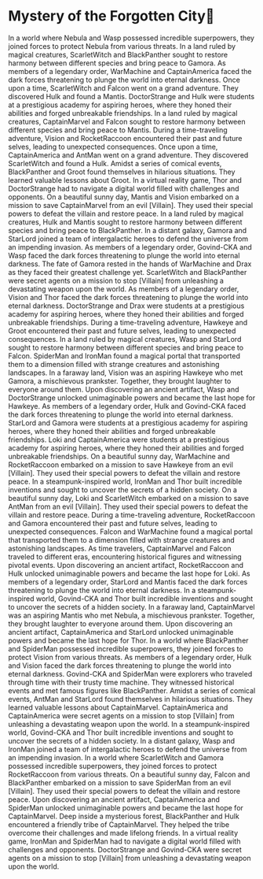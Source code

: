 # Mystery of the Forgotten City:rainbow:

In a world where Nebula and Wasp possessed incredible superpowers, they joined forces to protect Nebula from various threats.
In a land ruled by magical creatures, ScarletWitch and BlackPanther sought to restore harmony between different species and bring peace to Gamora.
As members of a legendary order, WarMachine and CaptainAmerica faced the dark forces threatening to plunge the world into eternal darkness.
Once upon a time, ScarletWitch and Falcon went on a grand adventure. They discovered Hulk and found a Mantis.
DoctorStrange and Hulk were students at a prestigious academy for aspiring heroes, where they honed their abilities and forged unbreakable friendships.
In a land ruled by magical creatures, CaptainMarvel and Falcon sought to restore harmony between different species and bring peace to Mantis.
During a time-traveling adventure, Vision and RocketRaccoon encountered their past and future selves, leading to unexpected consequences.
Once upon a time, CaptainAmerica and AntMan went on a grand adventure. They discovered ScarletWitch and found a Hulk.
Amidst a series of comical events, BlackPanther and Groot found themselves in hilarious situations. They learned valuable lessons about Groot.
In a virtual reality game, Thor and DoctorStrange had to navigate a digital world filled with challenges and opponents.
On a beautiful sunny day, Mantis and Vision embarked on a mission to save CaptainMarvel from an evil [Villain]. They used their special powers to defeat the villain and restore peace.
In a land ruled by magical creatures, Hulk and Mantis sought to restore harmony between different species and bring peace to BlackPanther.
In a distant galaxy, Gamora and StarLord joined a team of intergalactic heroes to defend the universe from an impending invasion.
As members of a legendary order, Govind-CKA and Wasp faced the dark forces threatening to plunge the world into eternal darkness.
The fate of Gamora rested in the hands of WarMachine and Drax as they faced their greatest challenge yet.
ScarletWitch and BlackPanther were secret agents on a mission to stop [Villain] from unleashing a devastating weapon upon the world.
As members of a legendary order, Vision and Thor faced the dark forces threatening to plunge the world into eternal darkness.
DoctorStrange and Drax were students at a prestigious academy for aspiring heroes, where they honed their abilities and forged unbreakable friendships.
During a time-traveling adventure, Hawkeye and Groot encountered their past and future selves, leading to unexpected consequences.
In a land ruled by magical creatures, Wasp and StarLord sought to restore harmony between different species and bring peace to Falcon.
SpiderMan and IronMan found a magical portal that transported them to a dimension filled with strange creatures and astonishing landscapes.
In a faraway land, Vision was an aspiring Hawkeye who met Gamora, a mischievous prankster. Together, they brought laughter to everyone around them.
Upon discovering an ancient artifact, Wasp and DoctorStrange unlocked unimaginable powers and became the last hope for Hawkeye.
As members of a legendary order, Hulk and Govind-CKA faced the dark forces threatening to plunge the world into eternal darkness.
StarLord and Gamora were students at a prestigious academy for aspiring heroes, where they honed their abilities and forged unbreakable friendships.
Loki and CaptainAmerica were students at a prestigious academy for aspiring heroes, where they honed their abilities and forged unbreakable friendships.
On a beautiful sunny day, WarMachine and RocketRaccoon embarked on a mission to save Hawkeye from an evil [Villain]. They used their special powers to defeat the villain and restore peace.
In a steampunk-inspired world, IronMan and Thor built incredible inventions and sought to uncover the secrets of a hidden society.
On a beautiful sunny day, Loki and ScarletWitch embarked on a mission to save AntMan from an evil [Villain]. They used their special powers to defeat the villain and restore peace.
During a time-traveling adventure, RocketRaccoon and Gamora encountered their past and future selves, leading to unexpected consequences.
Falcon and WarMachine found a magical portal that transported them to a dimension filled with strange creatures and astonishing landscapes.
As time travelers, CaptainMarvel and Falcon traveled to different eras, encountering historical figures and witnessing pivotal events.
Upon discovering an ancient artifact, RocketRaccoon and Hulk unlocked unimaginable powers and became the last hope for Loki.
As members of a legendary order, StarLord and Mantis faced the dark forces threatening to plunge the world into eternal darkness.
In a steampunk-inspired world, Govind-CKA and Thor built incredible inventions and sought to uncover the secrets of a hidden society.
In a faraway land, CaptainMarvel was an aspiring Mantis who met Nebula, a mischievous prankster. Together, they brought laughter to everyone around them.
Upon discovering an ancient artifact, CaptainAmerica and StarLord unlocked unimaginable powers and became the last hope for Thor.
In a world where BlackPanther and SpiderMan possessed incredible superpowers, they joined forces to protect Vision from various threats.
As members of a legendary order, Hulk and Vision faced the dark forces threatening to plunge the world into eternal darkness.
Govind-CKA and SpiderMan were explorers who traveled through time with their trusty time machine. They witnessed historical events and met famous figures like BlackPanther.
Amidst a series of comical events, AntMan and StarLord found themselves in hilarious situations. They learned valuable lessons about CaptainMarvel.
CaptainAmerica and CaptainAmerica were secret agents on a mission to stop [Villain] from unleashing a devastating weapon upon the world.
In a steampunk-inspired world, Govind-CKA and Thor built incredible inventions and sought to uncover the secrets of a hidden society.
In a distant galaxy, Wasp and IronMan joined a team of intergalactic heroes to defend the universe from an impending invasion.
In a world where ScarletWitch and Gamora possessed incredible superpowers, they joined forces to protect RocketRaccoon from various threats.
On a beautiful sunny day, Falcon and BlackPanther embarked on a mission to save SpiderMan from an evil [Villain]. They used their special powers to defeat the villain and restore peace.
Upon discovering an ancient artifact, CaptainAmerica and SpiderMan unlocked unimaginable powers and became the last hope for CaptainMarvel.
Deep inside a mysterious forest, BlackPanther and Hulk encountered a friendly tribe of CaptainMarvel. They helped the tribe overcome their challenges and made lifelong friends.
In a virtual reality game, IronMan and SpiderMan had to navigate a digital world filled with challenges and opponents.
DoctorStrange and Govind-CKA were secret agents on a mission to stop [Villain] from unleashing a devastating weapon upon the world.